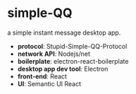 # simple-QQ

a simple instant message desktop app.

* **protocol**: Stupid-Simple-QQ-Protocol
* **network API**: Nodejs/net
* **boilerplate**: electron-react-boilerplate
* **desktop app dev tool**: Electron
* **front-end**: React
* **UI**: Semantic UI React

